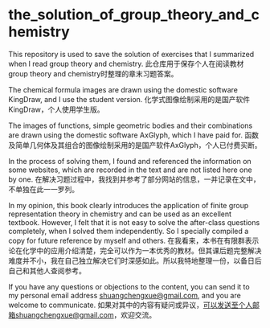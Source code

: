 # the_solution_of_group_theory_and_chemistry

This repository is used to save the solution of exercises that I summarized when I read group theory and chemistry.
此仓库用于保存个人在阅读教材group theory and chemistry时整理的章末习题答案。

The chemical formula images are drawn using the domestic software KingDraw, and I use the student version.
化学式图像绘制采用的是国产软件KingDraw，个人使用学生版。

The images of functions, simple geometric bodies and their combinations are drawn using the domestic software AxGlyph, which I have paid for.
函数及简单几何体及其组合的图像绘制采用的是国产软件AxGlyph，个人已付费买断。

In the process of solving them, I found and referenced the information on some websites, which are recorded in the text and are not listed here one by one.
在解决习题过程中，我找到并参考了部分网站的信息，一并记录在文中，不单独在此一一罗列。

In my opinion, this book clearly introduces the application of finite group representation theory in chemistry and can be used as an excellent textbook. However, I felt that it is not easy to solve the after-class questions completely, when I solved them independently. So I specially compiled a copy for future reference by myself and others.
在我看来，本书在有限群表示论在化学中的应用介绍清楚，完全可以作为一本优秀的教材。但其课后题完整解决难度并不小，我在自己独立解决它们时深感如此。所以我特地整理一份，以备日后自己和其他人查阅参考。

If you have any questions or objections to the content, you can send it to my personal email address shuangchengxue@gmail.com, and you are welcome to communicate.
如果对其中的内容有疑问或异议，可以发送至个人邮箱shuangchengxue@gmail.com，欢迎交流。
